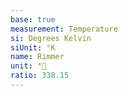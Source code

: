 ```yaml
---
base: true
measurement: Temperature
si: Degrees Kelvin
siUnit: °K
name: Rimmer
unit: °🥣
ratio: 338.15
---
```

